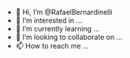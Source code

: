 - 👋 Hi, I’m @RafaelBernardinelli
- 👀 I’m interested in ...
- 🌱 I’m currently learning ...
- 💞️ I’m looking to collaborate on ...
- 📫 How to reach me ...

<!---
RafaelBernardinelli/RafaelBernardinelli is a ✨ special ✨ repository because its `README.md` (this file) appears on your GitHub profile.
You can click the Preview link to take a look at your changes.
--->
